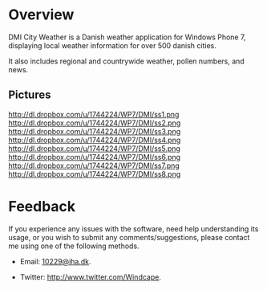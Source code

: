 Overview
========

DMI City Weather is a Danish weather application for Windows Phone 7,
displaying local weather information for over 500 danish cities.

It also includes regional and countrywide weather, pollen numbers, and news.

Pictures
--------

<http://dl.dropbox.com/u/1744224/WP7/DMI/ss1.png>
<http://dl.dropbox.com/u/1744224/WP7/DMI/ss2.png>
<http://dl.dropbox.com/u/1744224/WP7/DMI/ss3.png>
<http://dl.dropbox.com/u/1744224/WP7/DMI/ss4.png>
<http://dl.dropbox.com/u/1744224/WP7/DMI/ss5.png>
<http://dl.dropbox.com/u/1744224/WP7/DMI/ss6.png>
<http://dl.dropbox.com/u/1744224/WP7/DMI/ss7.png>
<http://dl.dropbox.com/u/1744224/WP7/DMI/ss8.png>

Feedback
========

If you experience any issues with the software, need help understanding its
usage, or you wish to submit any comments/suggestions, please contact me using
one of the following methods.
 
 * Email: 10229@iha.dk.
 
 * Twitter: <http://www.twitter.com/Windcape>.

